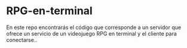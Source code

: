 # RPG-en-terminal
En este repo encontrarás el código que corresponde a un servidor que ofrece un servicio de un videojuego RPG en terminal y el cliente para conectarse..
